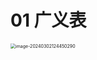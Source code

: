 # 01 广义表

<img src="https://cvp.oss-cn-shanghai.aliyuncs.com/picgo/202403021244727.png" alt="image-20240302124450290" style="zoom:50%;" />